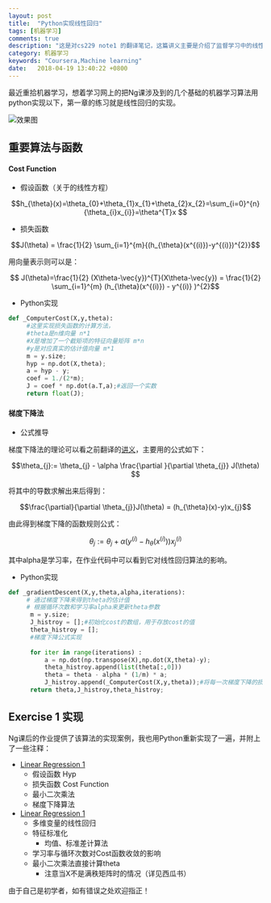 ```yaml
---
layout: post
title:  "Python实现线性回归"
tags: [机器学习]
comments: true
description: "这是对cs229 note1 的翻译笔记，这篇讲义主要是介绍了监督学习中的线性回归和逻辑谛斯回归，以及指数家族与生成线性模型。"
category: 机器学习
keywords: "Coursera,Machine learning"
date:   2018-04-19 13:40:22 +0800
---
```


最近重拾机器学习，想着学习网上的把Ng课涉及到的几个基础的机器学习算法用python实现以下，第一章的练习就是线性回归的实现。

![效果图]()

## 重要算法与函数

#### Cost Function

- 假设函数（关于的线性方程）

$$h_{\theta}(x)=\theta_{0}+\theta_{1}x_{1}+\theta_{2}x_{2}=\sum_{i=0}^{n}{\theta_{i}x_{i}}=\theta^{T}x $$

- 损失函数

$$J(\theta) = \frac{1}{2} \sum_{i=1}^{m}{(h_{\theta}(x^{(i)})-y^{(i)})^{2}}$$

用向量表示则可以是：

$$ J(\theta)=\frac{1}{2} (X\theta-\vec{y})^{T}(X\theta-\vec{y}) = \frac{1}{2} \sum_{i=1}^{m} (h_{\theta}(x^{(i)}) - y^{(i)} )^{2}$$

- Python实现

```python
def _ComputerCost(X,y,theta):
     #这里实现损失函数的计算方法，
     #theta是n维向量 n*1
     #X是增加了一个截矩项的特征向量矩阵 m*n
     #y是对应真实的估计值向量 m*1
     m = y.size;
     hyp = np.dot(X,theta);
     a = hyp - y;
     coef = 1./(2*m);
     J = coef * np.dot(a.T,a);#返回一个实数
     return float(J); 
```

#### 梯度下降法

- 公式推导

梯度下降法的理论可以看之前翻译的[讲义](http://alvinsjq.purposes.cn/2017/cs229note1/)，主要用的公式如下：

$$\theta_{j}:= \theta_{j} - \alpha \frac{\partial }{\partial \theta_{j}}  J(\theta) $$

将其中的导数求解出来后得到：

$$\frac{\partial}{\partial \theta_{j}}J(\theta) = (h_{\theta}(x)-y)x_{j}$$

由此得到梯度下降的函数规则公式：

$$\theta_{j}:= \theta_{j} + \alpha  (y^{(i)}-h_{\theta}(x^{(i)})) x_{j}^{(i)}$$

其中alpha是学习率，在作业代码中可以看到它对线性回归算法的影响。



- Python实现

```python
def _gradientDescent(X,y,theta,alpha,iterations):
     # 通过梯度下降来得到theta的估计值
     # 根据循环次数和学习率alpha来更新theta参数
      m = y.size;
      J_histroy = [];#初始化cost的数组，用于存放cost的值
      theta_histroy = [];
      #梯度下降公式实现
     
      for iter in range(iterations) :
          a = np.dot(np.transpose(X),np.dot(X,theta)-y);
          theta_histroy.append(list(theta[:,0]))
          theta = theta - alpha * (1/m) * a;
          J_histroy.append(_ComputerCost(X,y,theta));#将每一次梯度下降的损失函数结果存起来
      return theta,J_histroy,theta_histroy;
```


## Exercise 1 实现

Ng课后的作业提供了该算法的实现案例，我也用Python重新实现了一遍，并附上了一些注释：

- [Linear Regression 1](https://github.com/Alvinsjq/ML_ALGo_Basic/blob/master/Coursera_ML_Python/ex1/Linear_regression1.ipynb)
    + 假设函数 Hyp
    + 损失函数 Cost Function
    + 最小二次乘法
    + 梯度下降算法
- [Linear Regression 1](https://github.com/Alvinsjq/ML_ALGo_Basic/blob/master/Coursera_ML_Python/ex1/Linear_regression2.ipynb)
    + 多维变量的线性回归
    + 特征标准化
        * 均值、标准差计算法
    + 学习率与循环次数对Cost函数收敛的影响
    + 最小二次乘法直接计算theta
        * 注意当X不是满秩矩阵时的情况（详见西瓜书）

由于自己是初学者，如有错误之处欢迎指正！



